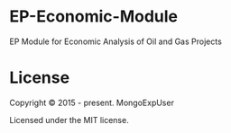 # EP-Economic-Module
EP Module for Economic Analysis of Oil and Gas Projects


# License

Copyright © 2015 - present. MongoExpUser

Licensed under the MIT license.
